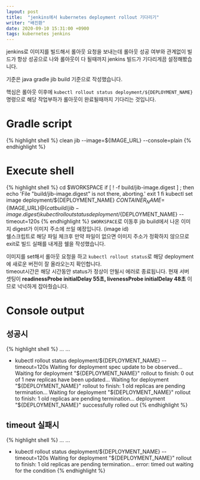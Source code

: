 ```yaml
---
layout: post
title:  "jenkins에서 kubernetes deployment rollout 기다리기"
writer: "배진환"
date: 2020-09-10 15:31:00 +0900
tags: kubernetes jenkins
---
```

jenkins로 이미지를 빌드해서 롤아웃 요청을 보내는데 롤아웃 성공 여부와 관계없이 빌드가 
항상 성공으로 나와 롤아웃이 다 될때까지 jenkins 빌드가 기다리게끔 설정해봤습니다.

기준은 java gradle jib build 기준으로 작성했습니다.

핵심은 롤아웃 이후에 `kubectl rollout status deployment/${DEPLOYMENT_NAME}` 명령으로 해당 작업부하가 롤아웃이 완료될때까지 기다리는 것입니다.

# Gradle script 
{% highlight shell %}
clean
jib --image=${IMAGE_URL} --console=plain
{% endhighlight %}

# Execute shell
{% highlight shell %}
cd $WORKSPACE
if [ ! -f build/jib-image.digest ] ; then
    echo 'File "build/jib-image.digest" is not there, aborting.'
    exit 1
fi
kubectl set image deployment/${DEPLOYMENT_NAME} ${CONTAINER_NAME}=${IMAGE_URL}@$(cat build/jib-image.digest)
kubectl rollout status deployment/${DEPLOYMENT_NAME} --timeout=120s
{% endhighlight %}
`$WORKSPACE`로 이동후 jib build에서 나온 이미지 digest가 이미지 주소에 쓰일 예정입니다. (image id)  
쉘스크립트로 해당 파일 체크후 만약 파일이 없으면 이미지 주소가 정확하지 않으므로 exit로 빌드 실패를 내게끔 쉘을 작성했습니다.

이미지를 set해서 롤아웃 요청을 하고 `kubectl rollout status`로 해당 deployment에 새로운 버전이 잘 올라오는지 확인합니다.  
timeout시간은 해당 시간동안 status가 정상이 안될시 에러로 종료됩니다. 현재 서버 셋팅이 **readinessProbe initialDelay 55초, livenessProbe initialDelay 48초** 이므로 넉넉하게 잡아줬습니다.

# Console output
## 성공시
{% highlight shell %}
...
...
+ kubectl rollout status deployment/${DEPLOYMENT_NAME} --timeout=120s
Waiting for deployment spec update to be observed...
Waiting for deployment "${DEPLOYMENT_NAME}" rollout to finish: 0 out of 1 new replicas have been updated...
Waiting for deployment "${DEPLOYMENT_NAME}" rollout to finish: 1 old replicas are pending termination...
Waiting for deployment "${DEPLOYMENT_NAME}" rollout to finish: 1 old replicas are pending termination...
deployment "${DEPLOYMENT_NAME}" successfully rolled out
{% endhighlight %}
## timeout 실패시
{% highlight shell %}
...
...
+ kubectl rollout status deployment/${DEPLOYMENT_NAME} --timeout=120s
Waiting for deployment "${DEPLOYMENT_NAME}" rollout to finish: 1 old replicas are pending termination...
error: timed out waiting for the condition
{% endhighlight %}
